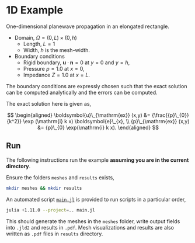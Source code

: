 1D Example
==========

One-dimensional planewave propagation in an elongated rectangle.


- Domain, $\Omega = {(0,L)\times(0,h)}$
  - Length, $L=1$
  - Width, $h$ is the mesh-width.
- Boundary conditions
  - Rigid boundary, $\boldsymbol{u} \cdot \boldsymbol{n} = 0$ at $y=0$ and $y=h$,
  - Pressure $p = 1.0$ at $x=0$,
  - Impedance $Z = 1.0$ at $x=L$.

The boundary conditions are expressly chosen such that the exact solution can be computed analytically and the errors can be computed.

The exact solution here is given as,

$$
\begin{aligned}
    \boldsymbol{u}\_{\mathrm{ex}} (x,y) &= {\frac{{p}\_{0}}{k^2}} \exp (\mathrm{i} k x) \boldsymbol{e}\_{x}, \\
    {p}\_{\mathrm{ex}} (x,y)  &= {p}\_{0} \exp(\mathrm{i} k x).
\end{aligned}
$$

## Run

The following instructions run the example **assuming you are in the current directory**.

Ensure the folders `meshes` and `results` exists,
```bash
mkdir meshes && mkdir results
```

An automated script [`main.jl`](main.jl) is provided to run scripts in a particular order,

```bash
julia +1.11.0 --project=.. main.jl
```
This should generate the meshes in the `meshes` folder, write output fields into `.jld2` and results in `.pdf`.
Mesh visualizations and results are also written as `.pdf` files in `results` directory.

